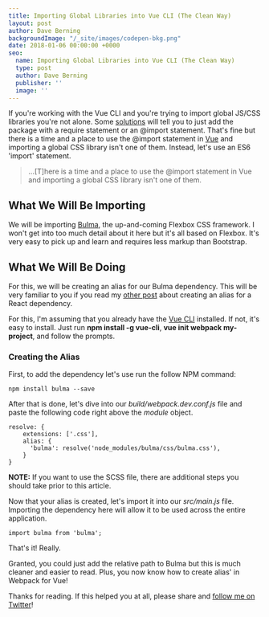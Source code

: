 ```yaml
---
title: Importing Global Libraries into Vue CLI (The Clean Way)
layout: post
author: Dave Berning
backgroundImage: "/_site/images/codepen-bkg.png"
date: 2018-01-06 00:00:00 +0000
seo:
  name: Importing Global Libraries into Vue CLI (The Clean Way)
  type: post
  author: Dave Berning
  publisher: ''
  image: ''
---
```

If you're working with the Vue CLI and you're trying to import global JS/CSS libraries you're not alone. Some [solutions](https://github.com/vuejs/vue-loader/issues/144) will tell you to just add the package with a require statement or an @import statement. That's fine but there is a time and a place to use the @import statement in [Vue](https://vuejs.org/) and importing a global CSS library isn't one of them. Instead, let's use an ES6 'import' statement.

> ...\[T\]here is a time and a place to use the @import statement in Vue and importing a global CSS library isn't one of them.

## What We Will Be Importing

We will be importing [Bulma](https://bulma.io/), the up-and-coming Flexbox CSS framework. I won't get into too much detail about it here but it's all based on Flexbox. It's very easy to pick up and learn and requires less markup than Bootstrap.

## What We Will Be Doing

For this, we will be creating an alias for our Bulma dependency. This will be very familiar to you if you read my [other post](https://daveberning.io/creating-alias-for-package-imports-in-react) about creating an alias for a React dependency.

For this, I'm assuming that you already have the [Vue CLI](https://github.com/vuejs/vue-cli) installed. If not, it's easy to install. Just run **npm install -g vue-cli**, **vue init webpack my-project**, and follow the prompts.

### Creating the Alias

First, to add the dependency let's use run the follow NPM command:

    npm install bulma --save

After that is done, let's dive into our _build/webpack.dev.conf.js_ file and paste the following code right above the _module_ object.

    resolve: {
        extensions: ['.css'],
        alias: {
          'bulma': resolve('node_modules/bulma/css/bulma.css'),
        }
    }

**NOTE:** If you want to use the SCSS file, there are additional steps you should take prior to this article.

Now that your alias is created, let's import it into our _src/main.js_ file. Importing the dependency here will allow it to be used across the entire application.

    import bulma from 'bulma';

That's it! Really.

Granted, you could just add the relative path to Bulma but this is much cleaner and easier to read. Plus, you now know how to create alias' in Webpack for Vue!

Thanks for reading. If this helped you at all, please share and [follow me on Twitter](https://twitter.com/daveberning)!